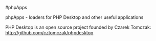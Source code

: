 #phpApps

phpApps - loaders for PHP Desktop and other useful applications

PHP Desktop is an open source project founded by Czarek Tomczak:
<a href="http://github.com/cztomczak/phpdesktop">
    http://github.com/cztomczak/phpdesktop
</a>